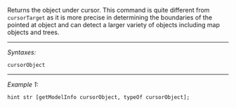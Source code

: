 Returns the object under cursor. This command is quite different from `cursorTarget` as it is more precise in determining the boundaries of the pointed at object and can detect a larger variety of objects including map objects and trees.


---
*Syntaxes:*

`cursorObject`

---
*Example 1:*

```sqf
hint str [getModelInfo cursorObject, typeOf cursorObject];
```